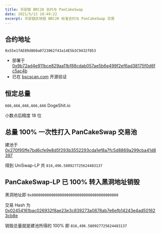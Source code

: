 ```yaml
---
title: 币安链 BRC20 合约与 PanCakeSwap
date: 2021/5/13 10:49:22
excerpt: 币安链区块链 BRC20 标准合约与 PanCakeSwap 交易
---
```



## 合约地址

```text
0x55e1fAE89d860a0723062f43a14E5b3C9432f053
```

- 部署于 [0x9b72ad4e911bce829aa11bf88cdab057ae5b6e499f2ef6ad38175f0d6fc5ac4b](https://bscscan.com/tx/0x9b72ad4e911bce829aa11bf88cdab057ae5b6e499f2ef6ad38175f0d6fc5ac4b)
- 已在 [bscscan.com](https://bscscan.com/address/0x55e1fae89d860a0723062f43a14e5b3c9432f053#code) 开源验证


## 恒定总量

`666,666,666,666,666` DogeShit.io

小数点后精度 18 位


## 总量 100% 一次性打入 PanCakeSwap 交易池

建池于 [0x270f95ffe7bd6cfe9e8d5f293b3552293cda1ef8a7fc5d8869a299cba41d8397](https://bscscan.com/tx/0x270f95ffe7bd6cfe9e8d5f293b3552293cda1ef8a7fc5d8869a299cba41d8397)

得到 UniSwap-LP 共 `816,496.580927725624483137`

## PanCakeSwap-LP 已 100% 转入黑洞地址销毁

黑洞地址即 `0x0000000000000000000000000000000000000000`

交易 Hash 为 [0x02454161bac026932f8ae23e3c839273a0878ab7e6efb14243e4ad501623cb8e](https://bscscan.com/tx/0x02454161bac026932f8ae23e3c839273a0878ab7e6efb14243e4ad501623cb8e)

销毁总量就是建池所得的 100% 即 `816,496.580927725624483137`

